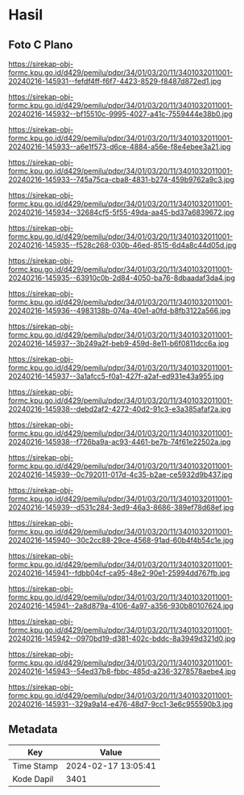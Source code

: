 # Hasil

## Foto C Plano

https://sirekap-obj-formc.kpu.go.id/d429/pemilu/pdpr/34/01/03/20/11/3401032011001-20240216-145931--fefdf4ff-f6f7-4423-8529-f8487d872ed1.jpg

https://sirekap-obj-formc.kpu.go.id/d429/pemilu/pdpr/34/01/03/20/11/3401032011001-20240216-145932--bf15510c-9995-4027-a41c-7559444e38b0.jpg

https://sirekap-obj-formc.kpu.go.id/d429/pemilu/pdpr/34/01/03/20/11/3401032011001-20240216-145933--a6e1f573-d6ce-4884-a56e-f8e4ebee3a21.jpg

https://sirekap-obj-formc.kpu.go.id/d429/pemilu/pdpr/34/01/03/20/11/3401032011001-20240216-145933--745a75ca-cba8-4831-b274-459b9762a9c3.jpg

https://sirekap-obj-formc.kpu.go.id/d429/pemilu/pdpr/34/01/03/20/11/3401032011001-20240216-145934--32684cf5-5f55-49da-aa45-bd37a6839672.jpg

https://sirekap-obj-formc.kpu.go.id/d429/pemilu/pdpr/34/01/03/20/11/3401032011001-20240216-145935--f528c268-030b-46ed-8515-6d4a8c44d05d.jpg

https://sirekap-obj-formc.kpu.go.id/d429/pemilu/pdpr/34/01/03/20/11/3401032011001-20240216-145935--63910c0b-2d84-4050-ba76-8dbaadaf3da4.jpg

https://sirekap-obj-formc.kpu.go.id/d429/pemilu/pdpr/34/01/03/20/11/3401032011001-20240216-145936--4983138b-074a-40e1-a0fd-b8fb3122a566.jpg

https://sirekap-obj-formc.kpu.go.id/d429/pemilu/pdpr/34/01/03/20/11/3401032011001-20240216-145937--3b249a2f-beb9-459d-8e11-b6f0811dcc6a.jpg

https://sirekap-obj-formc.kpu.go.id/d429/pemilu/pdpr/34/01/03/20/11/3401032011001-20240216-145937--3a1afcc5-f0a1-427f-a2af-ed931e43a955.jpg

https://sirekap-obj-formc.kpu.go.id/d429/pemilu/pdpr/34/01/03/20/11/3401032011001-20240216-145938--debd2af2-4272-40d2-91c3-e3a385afaf2a.jpg

https://sirekap-obj-formc.kpu.go.id/d429/pemilu/pdpr/34/01/03/20/11/3401032011001-20240216-145938--f726ba9a-ac93-4461-be7b-74f61e22502a.jpg

https://sirekap-obj-formc.kpu.go.id/d429/pemilu/pdpr/34/01/03/20/11/3401032011001-20240216-145939--0c792011-017d-4c35-b2ae-ce5932d9b437.jpg

https://sirekap-obj-formc.kpu.go.id/d429/pemilu/pdpr/34/01/03/20/11/3401032011001-20240216-145939--d531c284-3ed9-46a3-8686-389ef78d68ef.jpg

https://sirekap-obj-formc.kpu.go.id/d429/pemilu/pdpr/34/01/03/20/11/3401032011001-20240216-145940--30c2cc88-29ce-4568-91ad-60b4f4b54c1e.jpg

https://sirekap-obj-formc.kpu.go.id/d429/pemilu/pdpr/34/01/03/20/11/3401032011001-20240216-145941--fdbb04cf-ca95-48e2-90e1-25994dd767fb.jpg

https://sirekap-obj-formc.kpu.go.id/d429/pemilu/pdpr/34/01/03/20/11/3401032011001-20240216-145941--2a8d879a-4106-4a97-a356-930b80107624.jpg

https://sirekap-obj-formc.kpu.go.id/d429/pemilu/pdpr/34/01/03/20/11/3401032011001-20240216-145942--0970bd19-d381-402c-bddc-8a3949d321d0.jpg

https://sirekap-obj-formc.kpu.go.id/d429/pemilu/pdpr/34/01/03/20/11/3401032011001-20240216-145943--54ed37b8-fbbc-485d-a236-3278578aebe4.jpg

https://sirekap-obj-formc.kpu.go.id/d429/pemilu/pdpr/34/01/03/20/11/3401032011001-20240216-145931--329a9a14-e476-48d7-9cc1-3e6c955590b3.jpg


## Metadata

| Key        | Value               |
| ---------- | ------------------- |
| Time Stamp | 2024-02-17 13:05:41 |
| Kode Dapil | 3401                |



